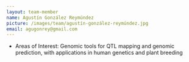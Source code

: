 ```yaml
---
layout: team-member
name: Agustín González Reymúndez
picture: /images/team/agustín-gonzález-reymúndez.jpg
email: agugonrey@gmail.com
---
```


- Areas of Interest: Genomic tools for QTL mapping and genomic prediction, with applications in human genetics and plant breeding
